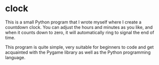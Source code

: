 # clock
This is a small Python program that I wrote myself where I create a countdown clock. You can adjust the hours and minutes as you like,
and when it counts down to zero, it will automatically ring to signal the end of time. 

This program is quite simple, very suitable for beginners to code 
and get acquainted with the Pygame library as well as the Python programming language.
